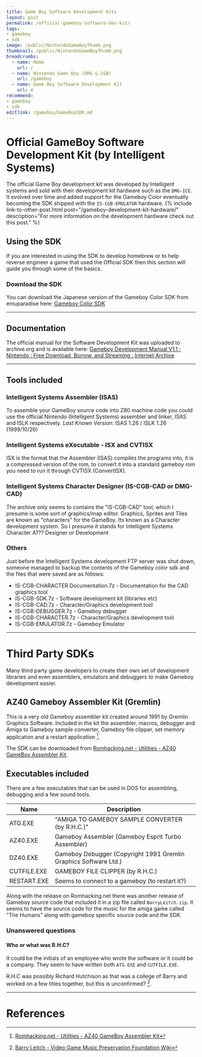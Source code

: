 ```yaml
---
title: Game Boy Software Development Kits
layout: post
permalink: /official-gameboy-software-dev-kit/
tags:
- gameboy
- sdk
image: /public/NintendoGameBoyThumb.png
thumbnail: /public/NintendoGameBoyThumb.png
breadcrumbs:
  - name: Home
    url: /
  - name: Nintendo Game Boy (DMG & CGB)
    url: /gameboy
  - name: Game Boy Software Development Kit
    url: #
recommend: 
- gameboy
- sdk
editlink: /gameboy/GameBoySDK.md
---
```


# Official GameBoy Software Development Kit (by Intelligent Systems)
The official Game Boy development kit was developed by Intelligent systems and sold with their development kit hardware such as the `DMG-ICE`. It evolved over time and added support for the Gameboy Color eventually becoming the SDK shipped with the `IS-CGB-EMULATOR` hardware.
{% include link-to-other-post.html post="/gameboy-development-kit-hardware/" description="For more information on the development hardware check out this post." %}

## Using the SDK
If you are interested in using the SDK to develop homebrew or to help reverse engineer a game that used the Official SDK then this section will guide you through some of the basics.

### Download the SDK
You can download the Japanese version of the Gameboy Color SDK from emuparadise here: 
[Gameboy Color SDK](https://www.emuparadise.me/sdk/)

---
## Documentation
The official manual for the Software Development Kit was uploaded to archive.org and is available here: 
[Gameboy Development Manual V1.1 : Nintendo : Free Download, Borrow, and Streaming : Internet Archive](https://archive.org/details/GameBoyProgManVer1.1)

---
## Tools included

### Intelligent Systems Assembler (ISAS)
To assemble your GameBoy source code into Z80 machine code you could use the official Nintendo (Intelligent Systems) assembler and linker, ISAS and ISLK respectively.
*Last Known Version*: ISAS 1.26 / ISLK 1.26 (1999/10/26)

### Intelligent Systems eXecutable - ISX and CVTISX 
ISX is the format that the Assembler (ISAS) compiles the programs into, it is a compressed version of the rom, to convert it into a standard gameboy rom you need to run it through CVTISX (ConvertISX).

### Intelligent Systems Character Designer (IS-CGB-CAD or DMG-CAD)
The archive only seems to contains the "IS-CGB-CAD" tool, which I presume is some sort of graphics/map editor. Graphics, Sprites and Tiles are known as "characters" for the GameBoy. 
Its known as a Character development system.
So I presume it stands for Intelligent Systems Character A??? Designer or Development

### Others
Just before the Intelligent Systems development FTP server was shut down, someone managed to backup the contents of the Gameboy color sdk and the files that were saved are as follows:

* IS-CGB-CHARACTER Documentation.7z - Documentation for the CAD graphics tool
* IS-CGB-SDK.7z - Software development kit (libraries etc)
* IS-CGB-CAD.7z - Character/Graphics development tool     
* IS-CGB-DEBUGGER.7z - Gameboy debugger
* IS-CGB-CHARACTER.7z - Character/Graphics development tool  
* IS-CGB-EMULATOR.7z - Gameboy Emulator


---
# Third Party SDKs
Many third party game developers to create their own set of development libraries and even assemblers, emulators and debuggers to make Gameboy development easier.

## AZ40 Gameboy Assembler Kit (Gremlin)
This is a very old Gameboy assembler kit created around 1991 by Gremlin Graphics Software. Included in the kit the assembler, macros, debugger and Amiga to Gameboy sample converter, Gameboy file clipper, set memory application and a restart application [^2].

The SDK can be downloaded from [Romhacking.net - Utilities - AZ40 GameBoy Assembler Kit](https://www.romhacking.net/utilities/731/).

## Executables included
There are a few executables that can be used in DOS for assembling, debugging and a few sound tools.

Name | Description
---|---
ATG.EXE | "AMIGA TO GAMEBOY SAMPLE CONVERTER (by R.H.C.)"
AZ40.EXE | Gameboy Assembler (Gameboy Esprit Turbo Assembler)
DZ40.EXE | Gameboy Debugger (Copyright 1991 Gremlin Graphics Software Ltd.)
CUTFILE.EXE | GAMEBOY FILE CLIPPER (by R.H.C.)
RESTART.EXE | Seems to connect to a gameboy (to restart it?)

Along with the release on Romhacking.net there was another release of Gameboy source code that included it in a zip file called `BarryLeitch.zip`. It seems to have the source code for the music for the amiga game called "The Humans" along with gameboy specific source code and the SDK.


### Unanswered questions

#### Who or what was R.H.C?
It could be the initials of an employee who wrote the software or it could be a company. They seem to have written both `ATG.EXE` and `CUTFILE.EXE`.

R.H.C was possibly Richard Hutchison as that was a college of Barry and worked on a few titles together, but this is unconfirmed? [^1].

---
# References
[^1]: [Barry Leitch - Video Game Music Preservation Foundation Wiki](http://www.vgmpf.com/Wiki/index.php/Barry%20Leitch#Game_Boy)
[^2]: [Romhacking.net - Utilities - AZ40 GameBoy Assembler Kit](https://www.romhacking.net/utilities/731/)

